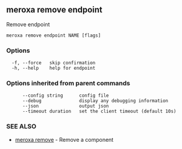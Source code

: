 ## meroxa remove endpoint

Remove endpoint

```
meroxa remove endpoint NAME [flags]
```

### Options

```
  -f, --force   skip confirmation
  -h, --help    help for endpoint
```

### Options inherited from parent commands

```
      --config string      config file
      --debug              display any debugging information
      --json               output json
      --timeout duration   set the client timeout (default 10s)
```

### SEE ALSO

* [meroxa remove](meroxa_remove.md)	 - Remove a component

